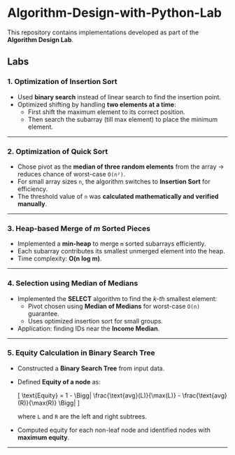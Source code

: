 # **Algorithm-Design-with-Python-Lab**

This repository contains implementations developed as part of the **Algorithm Design Lab**.  

## **Labs**  

### 1. Optimization of Insertion Sort  
- Used **binary search** instead of linear search to find the insertion point.  
- Optimized shifting by handling **two elements at a time**:  
  - First shift the maximum element to its correct position.  
  - Then search the subarray (till max element) to place the minimum element.  

---

### 2. Optimization of Quick Sort  
- Chose pivot as the **median of three random elements** from the array → reduces chance of worst-case `O(n²)`.  
- For small array sizes `n`, the algorithm switches to **Insertion Sort** for efficiency.  
- The threshold value of `n` was **calculated mathematically and verified manually**.  

---

### 3. Heap-based Merge of *m* Sorted Pieces  
- Implemented a **min-heap** to merge `m` sorted subarrays efficiently.  
- Each subarray contributes its smallest unmerged element into the heap.  
- Time complexity: **O(n log m)**.  

---

### 4. Selection using Median of Medians  
- Implemented the **SELECT** algorithm to find the *k-th* smallest element:  
  - Pivot chosen using **Median of Medians** for worst-case `O(n)` guarantee.  
  - Uses optimized insertion sort for small groups.  
- Application: finding IDs near the **Income Median**.  

---

### 5. Equity Calculation in Binary Search Tree  
- Constructed a **Binary Search Tree** from input data.  
- Defined **Equity of a node** as:  

  \[
  \text{Equity} = 1 - \Bigg| \frac{\text{avg}(L)}{\max(L)} - \frac{\text{avg}(R)}{\max(R)} \Bigg|
  \]

  where `L` and `R` are the left and right subtrees.  
- Computed equity for each non-leaf node and identified nodes with **maximum equity**.  

---
